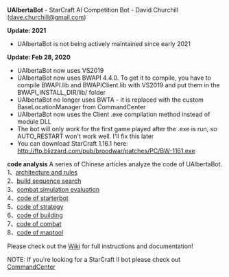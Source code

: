 **UAlbertaBot** - StarCraft AI Competition Bot - David Churchill (dave.churchill@gmail.com)

**Update: 2021**
- UAlbertaBot is not being actively maintained since early 2021

**Update: Feb 28, 2020**
- UAlbertaBot now uses VS2019
- UAlbertaBot now uses BWAPI 4.4.0. To get it to compile, you have to compile BWAPI.lib and BWAPIClient.lib with VS2019 and put them in the BWAPI_INSTALL_DIR/lib/ folder
- UAlbertaBot no longer uses BWTA - it is replaced with the custom BaseLocationManager from CommandCenter
- UAlbertaBot now uses the Client .exe compilation method instead of module DLL
- The bot will only work for the first game played after the .exe is run, so AUTO_RESTART won't work well. I'll fix this later
- You can download StarCraft 1.16.1 here: http://ftp.blizzard.com/pub/broodwar/patches/PC/BW-1161.exe

**code analysis** 
A series of Chinese articles analyze the code of UAlbertaBot.  
1、[architecture and rules](https://zhuanlan.zhihu.com/p/573691820)  
2、[build sequence search](https://zhuanlan.zhihu.com/p/573886134)  
3、[combat simulation evaluation](https://zhuanlan.zhihu.com/p/574884264)  
4、[code of starterbot](https://zhuanlan.zhihu.com/p/575995995)  
5、[code of strategy](https://zhuanlan.zhihu.com/p/577220250)  
6、[code of building](https://zhuanlan.zhihu.com/p/579130009)  
7、[code of combat](https://zhuanlan.zhihu.com/p/579815541)  
8、[code of maptool](https://zhuanlan.zhihu.com/p/580213176)  


Please check out the [Wiki](https://github.com/davechurchill/ualbertabot/wiki) for full instructions and documentation!

NOTE: If you're looking for a StarCraft II bot please check out [CommandCenter](https://github.com/davechurchill/commandcenter/)
